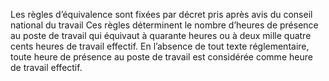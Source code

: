 Les règles d’équivalence sont fixées par décret pris après avis du conseil national du travail Ces règles déterminent le nombre d’heures de présence au poste de travail qui équivaut à quarante heures ou à deux mille quatre cents heures de travail effectif.
En l’absence de tout texte réglementaire, toute heure de présence au poste de travail est considérée comme heure de travail effectif.